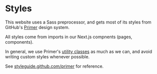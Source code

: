 # Styles

This website uses a Sass preprocessor, and gets most of its styles from GitHub's
[Primer](https://primer.style) design system.

All styles come from imports in our Next.js compnents (pages, components).

In general, we use Primer's [utility classes](https://styleguide.github.com/primer/utilities/)
as much as we can, and avoid writing custom styles whenever possible.

See [styleguide.github.com/primer](https://styleguide.github.com/primer/) for reference.

